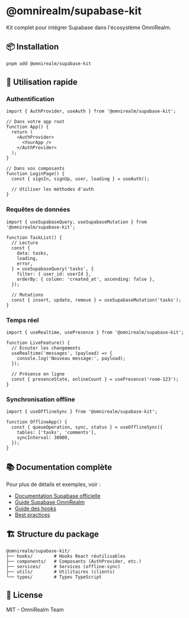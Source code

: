 # @omnirealm/supabase-kit

Kit complet pour intégrer Supabase dans l'écosystème OmniRealm.

## 📦 Installation

```bash
pnpm add @omnirealm/supabase-kit
```

## 🚀 Utilisation rapide

### Authentification

```tsx
import { AuthProvider, useAuth } from '@omnirealm/supabase-kit';

// Dans votre app root
function App() {
  return (
    <AuthProvider>
      <YourApp />
    </AuthProvider>
  );
}

// Dans vos composants
function LoginPage() {
  const { signIn, signUp, user, loading } = useAuth();

  // Utiliser les méthodes d'auth
}
```

### Requêtes de données

```tsx
import { useSupabaseQuery, useSupabaseMutation } from '@omnirealm/supabase-kit';

function TaskList() {
  // Lecture
  const {
    data: tasks,
    loading,
    error,
  } = useSupabaseQuery('tasks', {
    filter: { user_id: userId },
    orderBy: { column: 'created_at', ascending: false },
  });

  // Mutations
  const { insert, update, remove } = useSupabaseMutation('tasks');
}
```

### Temps réel

```tsx
import { useRealtime, usePresence } from '@omnirealm/supabase-kit';

function LiveFeature() {
  // Écouter les changements
  useRealtime('messages', (payload) => {
    console.log('Nouveau message:', payload);
  });

  // Présence en ligne
  const { presenceState, onlineCount } = usePresence('room-123');
}
```

### Synchronisation offline

```tsx
import { useOfflineSync } from '@omnirealm/supabase-kit';

function OfflineApp() {
  const { queueOperation, sync, status } = useOfflineSync({
    tables: ['tasks', 'comments'],
    syncInterval: 30000,
  });
}
```

## 📚 Documentation complète

Pour plus de détails et exemples, voir :

- [Documentation Supabase officielle](https://supabase.com/docs)
- [Guide Supabase OmniRealm](../../../docs/technical/supabase/docs/README.md)
- [Guide des hooks](../../../docs/technical/supabase/docs/README-HOOKS.md)
- [Best practices](../../../docs/technical/supabase/docs/SUPABASE-BEST-PRACTICES.md)
<!-- Configuration OmniTask disponible dans le guide unifié Supabase -->

## 🏗️ Structure du package

```
@omnirealm/supabase-kit/
├── hooks/        # Hooks React réutilisables
├── components/   # Composants (AuthProvider, etc.)
├── services/     # Services (offline-sync)
├── utils/        # Utilitaires (clients)
└── types/        # Types TypeScript
```

## 📝 License

MIT - OmniRealm Team

